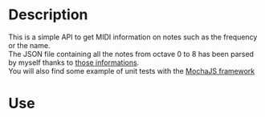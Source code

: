# Description

This is a simple API to get MIDI information on notes such as the frequency or the name.
<br>
The JSON file containing all the notes from octave 0 to 8 has been parsed by myself thanks to [those informations](https://newt.phys.unsw.edu.au/jw/notes.html).
<br>
You will also find some example of unit tests with the [MochaJS framework](https://mochajs.org/)

# Use
